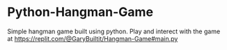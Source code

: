 # Python-Hangman-Game

Simple hangman game built using python. Play and interect with the game at https://replit.com/@GaryBuiltit/Hangman-Game#main.py
